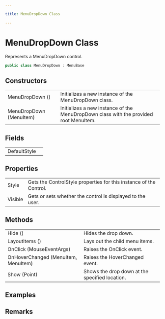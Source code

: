```yaml
---

title: MenuDropDown Class

---
```


# MenuDropDown Class

Represents a MenuDropDown control.

```csharp
public class MenuDropDown : MenuBase 
```

## Constructors

<table>
<tr><td>MenuDropDown ()</td><td>Initializes a new instance of the MenuDropDown class.</td></tr>
<tr><td>MenuDropDown (MenuItem)</td><td>Initializes a new instance of the MenuDropDown class with the provided root MenuItem.</td></tr>
</table>

## Fields

<table>
<tr><td>DefaultStyle</td><td></td></tr>
</table>

## Properties

<table>
<tr><td>Style</td><td>Gets the ControlStyle properties for this instance of the Control.</td></tr>
<tr><td>Visible</td><td>Gets or sets whether the control is displayed to the user.</td></tr>
</table>

## Methods

<table>
<tr><td>Hide ()</td><td>Hides the drop down.</td></tr>
<tr><td>LayoutItems ()</td><td>Lays out the child menu items.</td></tr>
<tr><td>OnClick (MouseEventArgs)</td><td>Raises the OnClick event.</td></tr>
<tr><td>OnHoverChanged (MenuItem, MenuItem)</td><td>Raises the HoverChanged event.</td></tr>
<tr><td>Show (Point)</td><td>Shows the drop down at the specified location.</td></tr>
</table>

<!-- Only change content below this line, anything above this line will be lost when regenerated. -->

## Examples

## Remarks

